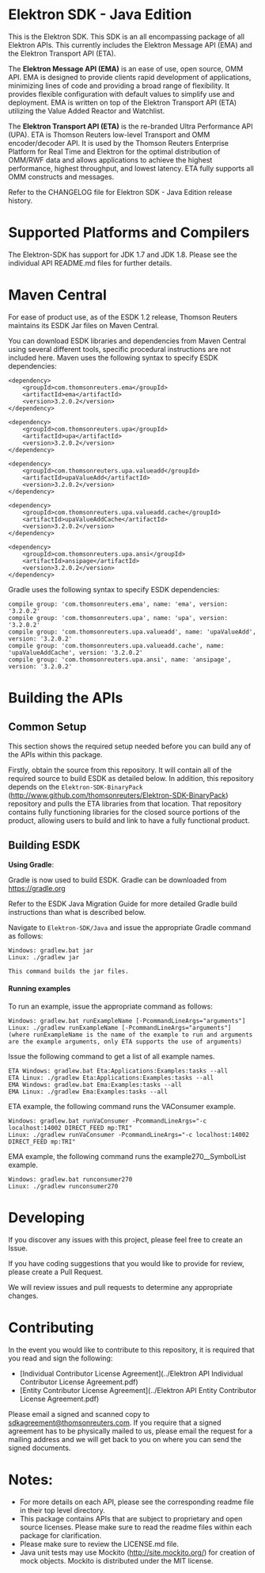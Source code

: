 # Elektron SDK - Java Edition
This is the Elektron SDK. This SDK is an all encompassing package of all Elektron APIs. This currently includes the Elektron Message API (EMA) and the Elektron Transport API (ETA).

The **Elektron Message API (EMA)** is an ease of use, open source, OMM API. EMA is designed to provide clients rapid development of applications, minimizing lines of code and providing a broad range of flexibility. It provides flexible configuration with default values to simplify use and deployment. EMA is written on top of the Elektron Transport API (ETA) utilizing the Value Added Reactor and Watchlist.

The **Elektron Transport API (ETA)** is the re-branded Ultra Performance API (UPA). ETA is Thomson Reuters low-level Transport and OMM encoder/decoder API. It is used by the Thomson Reuters Enterprise Platform for Real Time and Elektron for the optimal distribution of OMM/RWF data and allows applications to achieve the highest performance, highest throughput, and lowest latency. ETA fully supports all OMM constructs and messages.

Refer to the CHANGELOG file for Elektron SDK - Java Edition release history.

# Supported Platforms and Compilers

The Elektron-SDK has support for JDK 1.7 and JDK 1.8.  Please see the individual API README.md files for further details.

# Maven Central

For ease of product use, as of the ESDK 1.2 release, Thomson Reuters maintains its ESDK Jar files on Maven Central.

You can download ESDK libraries and dependencies from Maven Central using several different tools, specific
procedural instructions are not included here. Maven uses the following syntax to specify ESDK dependencies:

	<dependency>
		<groupId>com.thomsonreuters.ema</groupId>
		<artifactId>ema</artifactId>
		<version>3.2.0.2</version>
	</dependency>

	<dependency>
		<groupId>com.thomsonreuters.upa</groupId>
		<artifactId>upa</artifactId>
		<version>3.2.0.2</version>
	</dependency>

	<dependency>
		<groupId>com.thomsonreuters.upa.valueadd</groupId>
		<artifactId>upaValueAdd</artifactId>
		<version>3.2.0.2</version>
	</dependency>

	<dependency>
		<groupId>com.thomsonreuters.upa.valueadd.cache</groupId>
		<artifactId>upaValueAddCache</artifactId>
		<version>3.2.0.2</version>
	</dependency>

	<dependency>
		<groupId>com.thomsonreuters.upa.ansi</groupId>
		<artifactId>ansipage</artifactId>
		<version>3.2.0.2</version>
	</dependency>

Gradle uses the following syntax to specify ESDK dependencies:

	compile group: 'com.thomsonreuters.ema', name: 'ema', version: '3.2.0.2'
	compile group: 'com.thomsonreuters.upa', name: 'upa', version: '3.2.0.2'
	compile group: 'com.thomsonreuters.upa.valueadd', name: 'upaValueAdd', version: '3.2.0.2'
	compile group: 'com.thomsonreuters.upa.valueadd.cache', name: 'upaValueAddCache', version: '3.2.0.2'                    
	compile group: 'com.thomsonreuters.upa.ansi', name: 'ansipage', version: '3.2.0.2'  


# Building the APIs

## Common Setup
This section shows the required setup needed before you can build any of the APIs within this package.

Firstly, obtain the source from this repository. It will contain all of the required source to build ESDK as detailed below.
In addition, this repository depends on the `Elektron-SDK-BinaryPack` (http://www.github.com/thomsonreuters/Elektron-SDK-BinaryPack) repository and pulls the ETA libraries from that location.  That repository contains fully functioning libraries for the closed source portions of the product, allowing users to build and link to have a fully functional product. 

## Building ESDK

**Using Gradle**:

Gradle is now used to build ESDK.
Gradle can be downloaded from https://gradle.org

Refer to the ESDK Java Migration Guide for more detailed Gradle build instructions than what is described below.

Navigate to `Elektron-SDK/Java` and issue the appropriate Gradle command as follows:

	Windows: gradlew.bat jar
	Linux: ./gradlew jar
	
	This command builds the jar files.

#### Running examples

To run an example, issue the appropriate command as follows:
	  
	Windows: gradlew.bat runExampleName [-PcommandLineArgs="arguments"]
	Linux: ./gradlew runExampleName [-PcommandLineArgs="arguments"]
	(where runExampleName is the name of the example to run and arguments are the example arguments, only ETA supports the use of arguments)
	 
Issue the following command to get a list of all example names.
	  
	ETA Windows: gradlew.bat Eta:Applications:Examples:tasks --all
	ETA Linux: ./gradlew Eta:Applications:Examples:tasks --all
	EMA Windows: gradlew.bat Ema:Examples:tasks --all
	EMA Linux: ./gradlew Ema:Examples:tasks --all

ETA example, the following command runs the VAConsumer example.
		
	Windows: gradlew.bat runVaConsumer -PcommandLineArgs="-c localhost:14002 DIRECT_FEED mp:TRI"
	Linux: ./gradlew runVaConsumer -PcommandLineArgs="-c localhost:14002 DIRECT_FEED mp:TRI"

EMA example, the following command runs the example270__SymbolList example.
		
	Windows: gradlew.bat runconsumer270
	Linux: ./gradlew runconsumer270

# Developing 

If you discover any issues with this project, please feel free to create an Issue.

If you have coding suggestions that you would like to provide for review, please create a Pull Request.

We will review issues and pull requests to determine any appropriate changes.


# Contributing
In the event you would like to contribute to this repository, it is required that you read and sign the following:

- [Individual Contributor License Agreement](../Elektron API Individual Contributor License Agreement.pdf)
- [Entity Contributor License Agreement](../Elektron API Entity Contributor License Agreement.pdf)

Please email a signed and scanned copy to sdkagreement@thomsonreuters.com.  If you require that a signed agreement has to be physically mailed to us, please email the request for a mailing address and we will get back to you on where you can send the signed documents.


# Notes:
- For more details on each API, please see the corresponding readme file in their top level directory.
- This package contains APIs that are subject to proprietary and open source licenses.  Please make sure to read the readme files within each package for clarification.
- Please make sure to review the LICENSE.md file.
- Java unit tests may use Mockito (http://site.mockito.org/) for creation of mock objects. Mockito is distributed under the MIT license.
